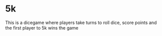 # 5k
This is a dicegame where players take turns to roll dice, score points and the first player to 5k wins the game
